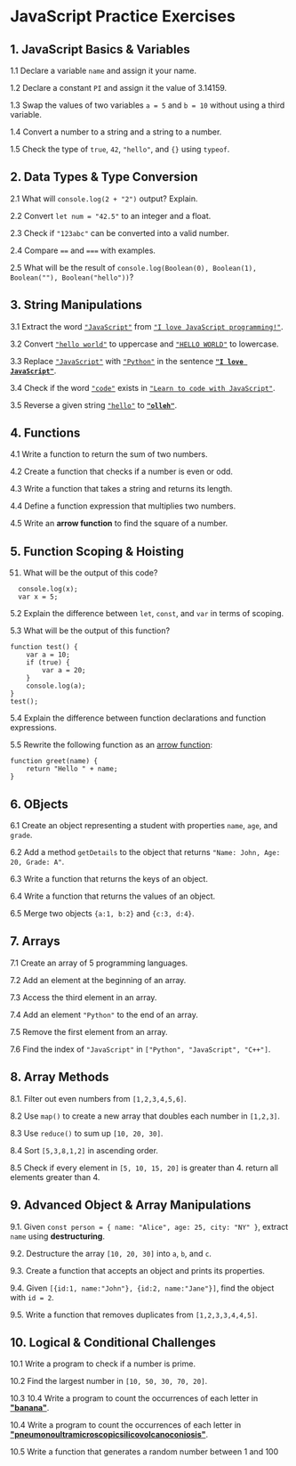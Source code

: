 # JavaScript Practice Exercises

## 1. **JavaScript Basics & Variables**
1.1 Declare a variable `name` and assign it your name.

1.2	Declare a constant `PI` and assign it the value of 3.14159.

1.3	Swap the values of two variables `a = 5` and `b = 10` without using a third variable.

1.4	Convert a number to a string and a string to a number.

1.5	Check the type of `true`, `42`, `"hello"`, and `{}` using `typeof`.

## 2. **Data Types & Type Conversion**
2.1	What will `console.log(2 + "2")` output? Explain.

2.2	Convert `let num = "42.5"` to an integer and a float.

2.3	Check if `"123abc"` can be converted into a valid number.

2.4	Compare `==` and `===` with examples.

2.5	What will be the result of `console.log(Boolean(0), Boolean(1), Boolean(""), Boolean("hello"))`?

## 3. **String Manipulations**
3.1	Extract the word <u>`"JavaScript"`</u> from <u>`"I love JavaScript programming!"`</u>.

3.2	Convert <u>`"hello world"`</u> to uppercase and <u>`"HELLO WORLD"`</u> to lowercase.

3.3	Replace <u>`"JavaScript"`</u> with <u>`"Python"`</u> in the sentence **<u>`"I love JavaScript"`</u>**.

3.4	Check if the word <u>`"code"`</u> exists in <u>`"Learn to code with JavaScript"`</u>.

3.5	Reverse a given string <u>`"hello"`</u> to **<u>`"olleh"`</u>**.

## 4. **Functions**
4.1	Write a function to return the sum of two numbers.

4.2	Create a function that checks if a number is even or odd.

4.3	Write a function that takes a string and returns its length.

4.4	Define a function expression that multiplies two numbers.

4.5	Write an **arrow function** to find the square of a number.

## 5. **Function Scoping & Hoisting**
51. What will be the output of this code?
    
```
  console.log(x);
  var x = 5;
```
5.2 Explain the difference between `let`, `const`, and `var` in terms of scoping.

5.3 What will be the output of this function?
```
function test() {
    var a = 10;
    if (true) {
        var a = 20;
    }
    console.log(a);
}
test();
```

5.4 Explain the difference between function declarations and function expressions.

5.5 Rewrite the following function as an <u>arrow function</u>:
```
function greet(name) {
    return "Hello " + name;
}
```

## 6. **OBjects**
6.1 Create an object representing a student with properties `name`, `age`, and `grade`.

6.2 Add a method `getDetails` to the object that returns `"Name: John, Age: 20, Grade: A"`.

6.3 Write a function that returns the keys of an object.

6.4 Write a function that returns the values of an object.

6.5 Merge two objects `{a:1, b:2}` and `{c:3, d:4}`.

## 7. **Arrays**
7.1 Create an array of 5 programming languages.

7.2 Add an element at the beginning of an array.

7.3 Access the third element in an array.

7.4 Add an element `"Python"` to the end of an array.

7.5 Remove the first element from an array.

7.6 Find the index of `"JavaScript"` in `["Python", "JavaScript", "C++"]`.


## 8. **Array Methods**
8.1. Filter out even numbers from `[1,2,3,4,5,6]`.

8.2 Use `map()` to create a new array that doubles each number in `[1,2,3]`.

8.3 Use `reduce()` to sum up `[10, 20, 30]`.

8.4 Sort `[5,3,8,1,2]` in ascending order.

8.5 Check if every element in `[5, 10, 15, 20]` is greater than 4. return all elements greater than 4.

## 9. **Advanced Object & Array Manipulations**
9.1. Given `const person = { name: "Alice", age: 25, city: "NY" }`, extract `name` using **destructuring**.

9.2. Destructure the array `[10, 20, 30]` into `a`, `b`, and `c`.

9.3. Create a function that accepts an object and prints its properties.

9.4. Given `[{id:1, name:"John"}, {id:2, name:"Jane"}]`, find the object with `id = 2`.

9.5. Write a function that removes duplicates from `[1,2,3,3,4,4,5]`.

## 10. **Logical & Conditional Challenges**
10.1 Write a program to check if a number is prime. 

10.2 Find the largest number in `[10, 50, 30, 70, 20]`.

10.3 10.4 Write a program to count the occurrences of each letter in **<u>"banana"</u>**.

10.4 Write a program to count the occurrences of each letter in **<u>"pneumonoultramicroscopicsilicovolcanoconiosis"</u>**.

10.5 Write a function that generates a random number between 1 and 100

